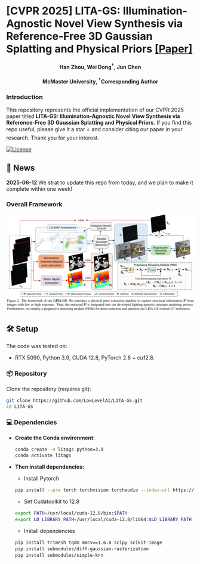 #  [CVPR 2025] LITA-GS: Illumination-Agnostic Novel View Synthesis via Reference-Free 3D Gaussian Splatting and Physical Priors [[Paper]](https://arxiv.org/pdf/2504.00219)

<h4 align="center"> Han Zhou<sup></sup>, Wei Dong<sup>&dagger;</sup>, Jun Chen<sup></sup></center>
<h4 align="center"> McMaster University, <sup>&dagger;</sup>Corresponding Author</center></center>
  
### Introduction
This repository represents the official implementation of our CVPR 2025 paper titled **LITA-GS: Illumination-Agnostic Novel View Synthesis via Reference-Free 3D Gaussian Splatting and Physical Priors**. If you find this repo useful, please give it a star ⭐ and consider citing our paper in your research. Thank you for your interest. 

[![License](https://img.shields.io/badge/License-Apache--2.0-929292)](https://www.apache.org/licenses/LICENSE-2.0)

## 📢 News
**2025-06-12** We strat to update this repo from today, and we plan to make it complete within one week!

### Overall Framework
![teaser](images/framework.png)


## 🛠️ Setup

The code was tested on:

- RTX 5090, Python 3.9, CUDA 12.8, PyTorch 2.8 + cu12.8.

### 📦 Repository

Clone the repository (requires git):

```bash
git clone https://github.com/LowLevelAI/LITA-GS.git
cd LITA-GS
```

### 💻 Dependencies

- **Create the Conda environment:** 

    ```bash
    conda create -n litags python=3.9
    conda activate litags
    ```
- **Then install dependencies:**
  - Install Pytorch

  ```bash
  pip install --pre torch torchvision torchaudio --index-url https://download.pytorch.org/whl/nightly/cu128
  ```
  - Set Cudatoolkit to 12.8
  ```bash
  export PATH=/usr/local/cuda-12.8/bin:$PATH
  export LD_LIBRARY_PATH=/usr/local/cuda-12.8/lib64:$LD_LIBRARY_PATH
  ```
  - Install dependencies
  ```bash
  pip install trimesh tqdm mmcv==1.6.0 scipy scikit-image
  pip install submodules/diff-gaussian-rasterization
  pip install submodules/simple-knn
  ```

